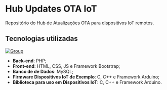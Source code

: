 # Hub Updates OTA IoT
Repositório do Hub de Atualizações OTA para dispositivos IoT remotos.

## Tecnologias utilizadas
[![Group](https://github.com/MicSG-dev/Hub-Updates-OTA-IoT/assets/71986598/a4635ce8-a536-4ce2-9e28-bf992052c0c2)](#)

- **Back-end**: PHP;
- **Front-end**: HTML, CSS, JS e Framework Bootstrap;
- **Banco de de Dados**: MySQL;
- **Firmware Dispositivos IoT de Exemplo**: C, C++ e Framework Arduino;
- **Biblioteca para uso em Dispositivos IoT**: C, C++ e Framework Arduino.
